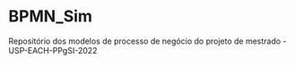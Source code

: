 # BPMN_Sim
Repositório dos modelos de processo de negócio do projeto de mestrado - USP-EACH-PPgSI-2022

